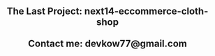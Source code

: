 <h2 align="center">
  The Last Project: next14-eccommerce-cloth-shop <br /><br />
  Contact me: devkow77@gmail.com
</h2>



